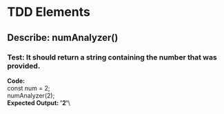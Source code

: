 # TDD Elements

## Describe:  numAnalyzer()

### Test: It should return a string containing the number that was provided.
**Code:**\
const num = 2;\
numAnalyzer(2);\
**Expected Output: '2'**\
